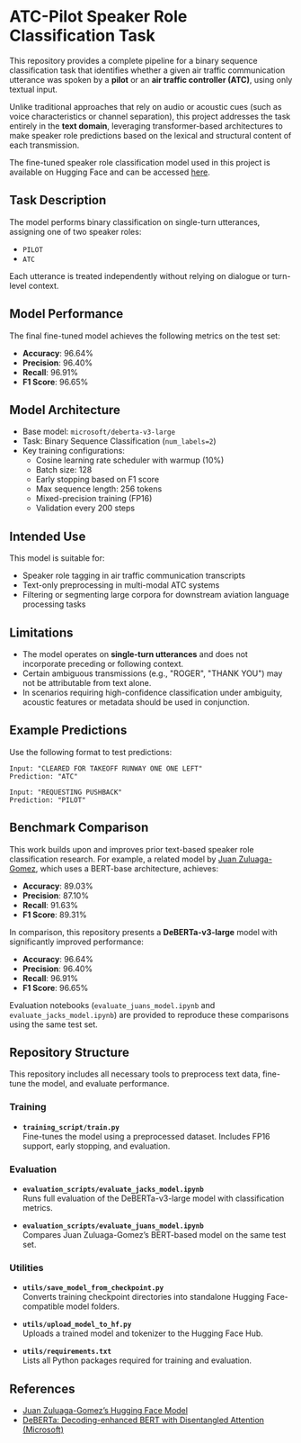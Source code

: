 # ATC-Pilot Speaker Role Classification Task

This repository provides a complete pipeline for a binary sequence classification task that identifies whether a given air traffic communication utterance was spoken by a **pilot** or an **air traffic controller (ATC)**, using only textual input.

Unlike traditional approaches that rely on audio or acoustic cues (such as voice characteristics or channel separation), this project addresses the task entirely in the **text domain**, leveraging transformer-based architectures to make speaker role predictions based on the lexical and structural content of each transmission.

The fine-tuned speaker role classification model used in this project is available on Hugging Face and can be accessed [here](https://huggingface.co/jacktol/atc_pilot_speaker_role_classification_model).

## Task Description

The model performs binary classification on single-turn utterances, assigning one of two speaker roles:

- `PILOT`
- `ATC`

Each utterance is treated independently without relying on dialogue or turn-level context.

## Model Performance

The final fine-tuned model achieves the following metrics on the test set:

- **Accuracy**: 96.64%  
- **Precision**: 96.40%  
- **Recall**: 96.91%  
- **F1 Score**: 96.65%

## Model Architecture

- Base model: `microsoft/deberta-v3-large`
- Task: Binary Sequence Classification (`num_labels=2`)
- Key training configurations:
  - Cosine learning rate scheduler with warmup (10%)
  - Batch size: 128
  - Early stopping based on F1 score
  - Max sequence length: 256 tokens
  - Mixed-precision training (FP16)
  - Validation every 200 steps

## Intended Use

This model is suitable for:

- Speaker role tagging in air traffic communication transcripts
- Text-only preprocessing in multi-modal ATC systems
- Filtering or segmenting large corpora for downstream aviation language processing tasks

## Limitations

- The model operates on **single-turn utterances** and does not incorporate preceding or following context.
- Certain ambiguous transmissions (e.g., "ROGER", "THANK YOU") may not be attributable from text alone.
- In scenarios requiring high-confidence classification under ambiguity, acoustic features or metadata should be used in conjunction.

## Example Predictions

Use the following format to test predictions:

```  
Input: "CLEARED FOR TAKEOFF RUNWAY ONE ONE LEFT"  
Prediction: "ATC"

Input: "REQUESTING PUSHBACK"  
Prediction: "PILOT"  
```

## Benchmark Comparison

This work builds upon and improves prior text-based speaker role classification research. For example, a related model by [Juan Zuluaga-Gomez](https://huggingface.co/Jzuluaga/bert-base-speaker-role-atc-en-uwb-atcc), which uses a BERT-base architecture, achieves:

- **Accuracy**: 89.03%  
- **Precision**: 87.10%  
- **Recall**: 91.63%  
- **F1 Score**: 89.31%

In comparison, this repository presents a **DeBERTa-v3-large** model with significantly improved performance:

- **Accuracy**: 96.64%  
- **Precision**: 96.40%  
- **Recall**: 96.91%  
- **F1 Score**: 96.65%

Evaluation notebooks (`evaluate_juans_model.ipynb` and `evaluate_jacks_model.ipynb`) are provided to reproduce these comparisons using the same test set.

## Repository Structure

This repository includes all necessary tools to preprocess text data, fine-tune the model, and evaluate performance.

### Training

- **`training_script/train.py`**  
  Fine-tunes the model using a preprocessed dataset. Includes FP16 support, early stopping, and evaluation.

### Evaluation

- **`evaluation_scripts/evaluate_jacks_model.ipynb`**  
  Runs full evaluation of the DeBERTa-v3-large model with classification metrics.

- **`evaluation_scripts/evaluate_juans_model.ipynb`**  
  Compares Juan Zuluaga-Gomez’s BERT-based model on the same test set.

### Utilities

- **`utils/save_model_from_checkpoint.py`**  
  Converts training checkpoint directories into standalone Hugging Face-compatible model folders.

- **`utils/upload_model_to_hf.py`**  
  Uploads a trained model and tokenizer to the Hugging Face Hub.

- **`utils/requirements.txt`**  
  Lists all Python packages required for training and evaluation.

## References

- [Juan Zuluaga-Gomez’s Hugging Face Model](https://huggingface.co/Jzuluaga/bert-base-speaker-role-atc-en-uwb-atcc)
- [DeBERTa: Decoding-enhanced BERT with Disentangled Attention (Microsoft)](https://github.com/microsoft/DeBERTa)